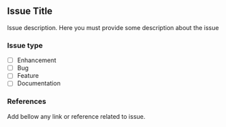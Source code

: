 ## Issue Title

 Issue description. Here you must provide some description about the issue

### Issue type
- [ ] Enhancement
- [ ] Bug
- [ ] Feature
- [ ] Documentation

### References

 Add bellow any link or reference related to issue.